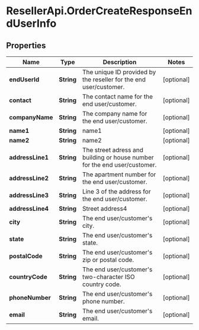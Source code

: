 # ResellerApi.OrderCreateResponseEndUserInfo

## Properties

Name | Type | Description | Notes
------------ | ------------- | ------------- | -------------
**endUserId** | **String** | The unique ID provided by the reseller for the end user/customer. | [optional] 
**contact** | **String** | The contact name for the end user/customer. | [optional] 
**companyName** | **String** | The company name for the end user/customer. | [optional] 
**name1** | **String** | name1 | [optional] 
**name2** | **String** | name2 | [optional] 
**addressLine1** | **String** | The street adress and building or house number for the end user/customer. | [optional] 
**addressLine2** | **String** | The apartment number for the end user/customer. | [optional] 
**addressLine3** | **String** | Line 3 of the address for the end user/customer. | [optional] 
**addressLine4** | **String** | Street address4 | [optional] 
**city** | **String** | The end user/customer&#39;s city. | [optional] 
**state** | **String** | The end user/customer&#39;s state. | [optional] 
**postalCode** | **String** | The end user/customer&#39;s zip or postal code. | [optional] 
**countryCode** | **String** | The end user/customer&#39;s two-character ISO country code. | [optional] 
**phoneNumber** | **String** | The end user/customer&#39;s phone number. | [optional] 
**email** | **String** | The end user/customer&#39;s email. | [optional] 


